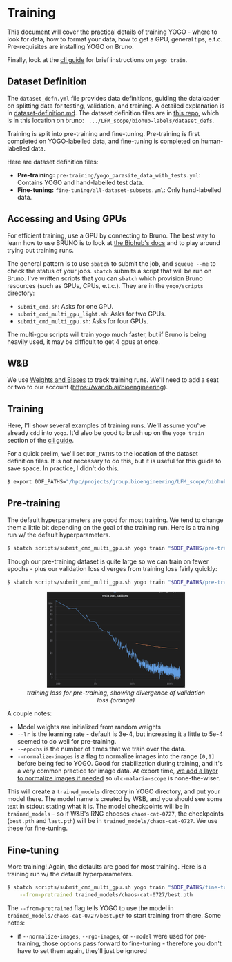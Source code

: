# Training

This document will cover the practical details of training YOGO - where to look for data, how to format your data, how to get a GPU, general tips, e.t.c. Pre-requisites are installing YOGO on Bruno.

Finally, look at the [cli guide](https://github.com/czbiohub-sf/yogo/blob/main/docs/cli.md#yogo-train) for brief instructions on `yogo train`.

## Dataset Definition

The `dataset_defn.yml` file provides data definitions, guiding the dataloader on splitting data for testing, validation, and training. A detailed explanation is in [dataset-definition.md](dataset-definition.md). The dataset definition files are in [this repo](https://github.com/czbiohub-sf/lfm-dataset-definitions?tab=readme-ov-file), which is in this location on bruno: ` .../LFM_scope/biohub-labels/dataset_defs`.

Training is split into pre-training and fine-tuning. Pre-training is first completed on YOGO-labelled data, and fine-tuning is completed on human-labelled data.

Here are dataset definition files:

- **Pre-training:** `pre-training/yogo_parasite_data_with_tests.yml`: Contains YOGO and hand-labelled test data.
- **Fine-tuning:** `fine-tuning/all-dataset-subsets.yml`: Only hand-labelled data.

## Accessing and Using GPUs

For efficient training, use a GPU by connecting to Bruno. The best way to learn how to use BRUNO is to look at [the Biohub's docs](https://hpc.czbiohub.org/) and to play around trying out training runs.

The general pattern is to use `sbatch` to submit the job, and `squeue --me` to check the status of your jobs. `sbatch` submits a script that will be run on Bruno. I've written scripts that you can `sbatch` which provision Bruno resources (such as GPUs, CPUs, e.t.c.). They are in the `yogo/scripts` directory:

- `submit_cmd.sh`: Asks for one GPU.
- `submit_cmd_multi_gpu_light.sh`: Asks for two GPUs.
- `submit_cmd_multi_gpu.sh`: Asks for four GPUs.

The multi-gpu scripts will train yogo much faster, but if Bruno is being heavily used, it may be difficult to get 4 gpus at once.

## W&B

We use [Weights and Biases](https://wandb.ai/) to track training runs. We'll need to add a seat or two to our account (https://wandb.ai/bioengineering).

## Training

Here, I'll show several examples of training runs. We'll assume you've already `cd`d into `yogo`. It'd also be good to brush up on the `yogo train` section of the [cli guide](https://github.com/czbiohub-sf/yogo/blob/main/docs/cli.md#yogo-train).

For a quick prelim, we'll set `DDF_PATHS` to the location of the dataset definition files. It is not necessary to do this, but it is useful for this guide to save space. In practice, I didn't do this.

```bash
$ export DDF_PATHS="/hpc/projects/group.bioengineering/LFM_scope/biohub-labels/dataset_defs/"
```

## Pre-training

The default hyperparameters are good for most training. We tend to change them a little bit depending on the goal of the training run. Here is a training run w/ the default hyperparameters.

```bash
$ sbatch scripts/submit_cmd_multi_gpu.sh yogo train "$DDF_PATHS/pre-training/yogo_parasite_data_with_tests.yml"
```

Though our pre-training dataset is quite large so we can train on fewer epochs - plus our validation loss diverges from training loss fairly quickly:

```bash
$ sbatch scripts/submit_cmd_multi_gpu.sh yogo train "$DDF_PATHS/pre-training/yogo_parasite_data_with_tests.yml" --epochs 16 --lr 0.0005 --normalize-images
```

<figure class="image" align="center">
  <img src="imgs/pretrain_loss_plot.png" alt="diverging_loss" width="320"/>
  <figcaption><i>training loss for pre-training, showing divergence of validation loss (orange)</i></figcaption>
</figure>


A couple notes:

- Model weights are initialized from random weights
- `--lr` is the learning rate - default is 3e-4, but increasing it a little to 5e-4 seemed to do well for pre-training.
- `--epochs` is the number of times that we train over the data.
- `--normalize-images` is a flag to normalize images into the range `[0,1]` before being fed to YOGO. Good for stabilization during training, and it's a very common practice for image data. At export time, [we add a layer to normalize images if needed](https://github.com/czbiohub-sf/yogo/blob/37e4f5f363b10253418b613c3e76fc65b8b0a90c/yogo/utils/export_model.py#L30-L48) so `ulc-malaria-scope` is none-the-wiser.

This will create a `trained_models` directory in YOGO directory, and put your model there. The model name is created by W&B, and you should see some text in stdout stating what it is. The model checkpoints will be in `trained_models` - so if W&B's RNG chooses `chaos-cat-0727`, the checkpoints (`best.pth` and `last.pth`) will be in `trained_models/chaos-cat-0727`. We use these for fine-tuning.


## Fine-tuning

More training! Again, the defaults are good for most training. Here is a training run w/ the default hyperparameters.

```bash
$ sbatch scripts/submit_cmd_multi_gpu.sh yogo train "$DDF_PATHS/fine-tuning/all-dataset-subsets.yml" \
    --from-pretrained trained_models/chaos-cat-0727/best.pth
```

The `--from-pretrained` flag tells YOGO to use the model in `trained_models/chaos-cat-0727/best.pth` to start training from there. Some notes:

- if `--normalize-images`, `--rgb-images`, or `--model` were used for pre-training, those options pass forward to fine-tuning - therefore you don't have to set them again, they'll just be ignored
